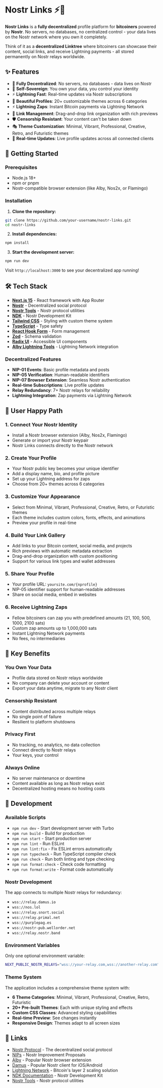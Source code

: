 # Nostr Links ⚡🔴

**Nostr Links** is a **fully decentralized** profile platform for **bitcoiners** powered by **Nostr**. No servers, no databases, no centralized control - your data lives on the Nostr network where you own it completely.

Think of it as a **decentralized Linktree** where bitcoiners can showcase their content, social links, and receive Lightning payments - all stored permanently on Nostr relays worldwide.

## ✨ Features

- 🚀 **Fully Decentralized**: No servers, no databases - data lives on Nostr
- 🔐 **Self-Sovereign**: You own your data, you control your identity
- ⚡ **Lightning Fast**: Real-time updates via Nostr subscriptions
- 🎨 **Beautiful Profiles**: 20+ customizable themes across 6 categories
- ⚡ **Lightning Zaps**: Instant Bitcoin payments via Lightning Network
- 🔗 **Link Management**: Drag-and-drop link organization with rich previews
- 🛡️ **Censorship Resistant**: Your content can't be taken down
- 🎭 **Theme Customization**: Minimal, Vibrant, Professional, Creative, Retro, and Futuristic themes
- 🔄 **Real-time Updates**: Live profile updates across all connected clients

## 🚀 Getting Started

### Prerequisites

- Node.js 18+
- npm or pnpm
- Nostr-compatible browser extension (like Alby, Nos2x, or Flamingo)

### Installation

1. **Clone the repository:**
```bash
git clone https://github.com/your-username/nostr-links.git
cd nostr-links
```

2. **Install dependencies:**
```bash
npm install
```

3. **Start the development server:**
```bash
npm run dev
```

Visit `http://localhost:3000` to see your decentralized app running!

## 🛠️ Tech Stack

- **[Next.js 15](https://nextjs.org)** - React framework with App Router
- **[Nostr](https://nostr.com)** - Decentralized social protocol
- **[Nostr Tools](https://github.com/nbd-wtf/nostr-tools)** - Nostr protocol utilities
- **[NDK](https://github.com/nostr-dev-kit/ndk)** - Nostr Development Kit
- **[Tailwind CSS](https://tailwindcss.com)** - Styling with custom theme system
- **[TypeScript](https://typescriptlang.org)** - Type safety
- **[React Hook Form](https://react-hook-form.com)** - Form management
- **[Zod](https://zod.dev)** - Schema validation
- **[Radix UI](https://www.radix-ui.com)** - Accessible UI components
- **[Alby Lightning Tools](https://github.com/getAlby/lightning-tools)** - Lightning Network integration

### Decentralized Features

- **NIP-01 Events**: Basic profile metadata and posts
- **NIP-05 Verification**: Human-readable identifiers
- **NIP-07 Browser Extension**: Seamless Nostr authentication
- **Real-time Subscriptions**: Live profile updates
- **Relay Redundancy**: 7+ Nostr relays for reliability
- **Lightning Integration**: Zap payments via Lightning Network

## 📱 User Happy Path

### 1. **Connect Your Nostr Identity**
- Install a Nostr browser extension (Alby, Nos2x, Flamingo)
- Generate or import your Nostr keypair
- Nostr Links connects directly to the Nostr network

### 2. **Create Your Profile**
- Your Nostr public key becomes your unique identifier
- Add a display name, bio, and profile picture
- Set up your Lightning address for zaps
- Choose from 20+ themes across 6 categories

### 3. **Customize Your Appearance**
- Select from Minimal, Vibrant, Professional, Creative, Retro, or Futuristic themes
- Each theme includes custom colors, fonts, effects, and animations
- Preview your profile in real-time

### 4. **Build Your Link Gallery**
- Add links to your Bitcoin content, social media, and projects
- Rich previews with automatic metadata extraction
- Drag-and-drop organization with custom positioning
- Support for various link types and wallet addresses

### 5. **Share Your Profile**
- Your profile URL: `yoursite.com/{nprofile}`
- NIP-05 identifier support for human-readable addresses
- Share on social media, embed in websites

### 6. **Receive Lightning Zaps**
- Fellow bitcoiners can zap you with predefined amounts (21, 100, 500, 1000, 2100 sats)
- Custom zap amounts up to 1,000,000 sats
- Instant Lightning Network payments
- No fees, no intermediaries

## 🎯 Key Benefits

### **You Own Your Data**
- Profile data stored on Nostr relays worldwide
- No company can delete your account or content
- Export your data anytime, migrate to any Nostr client

### **Censorship Resistant**
- Content distributed across multiple relays
- No single point of failure
- Resilient to platform shutdowns

### **Privacy First**
- No tracking, no analytics, no data collection
- Connect directly to Nostr relays
- Your keys, your control

### **Always Online**
- No server maintenance or downtime
- Content available as long as Nostr relays exist
- Decentralized hosting means no hosting costs

## 🔧 Development

### Available Scripts

- `npm run dev` - Start development server with Turbo
- `npm run build` - Build for production
- `npm run start` - Start production server
- `npm run lint` - Run ESLint
- `npm run lint:fix` - Fix ESLint errors automatically
- `npm run typecheck` - Run TypeScript compiler check
- `npm run check` - Run both linting and type checking
- `npm run format:check` - Check code formatting
- `npm run format:write` - Format code automatically

### Nostr Development

The app connects to multiple Nostr relays for redundancy:
- `wss://relay.damus.io`
- `wss://nos.lol`
- `wss://relay.snort.social`
- `wss://relay.primal.net`
- `wss://purplepag.es`
- `wss://nostr-pub.wellorder.net`
- `wss://relay.nostr.band`

### Environment Variables

Only one optional environment variable:
```bash
NEXT_PUBLIC_NOSTR_RELAYS="wss://your-relay.com,wss://another-relay.com"
```

### Theme System

The application includes a comprehensive theme system with:
- **6 Theme Categories**: Minimal, Vibrant, Professional, Creative, Retro, Futuristic
- **20+ Pre-built Themes**: Each with unique styling and effects
- **Custom CSS Classes**: Advanced styling capabilities
- **Real-time Preview**: See changes instantly
- **Responsive Design**: Themes adapt to all screen sizes

## 🔗 Links

- [Nostr Protocol](https://nostr.com) - The decentralized social protocol
- [NIPs](https://github.com/nostr-protocol/nips) - Nostr Improvement Proposals
- [Alby](https://getalby.com) - Popular Nostr browser extension
- [Damus](https://damus.io) - Popular Nostr client for iOS/Android
- [Lightning Network](https://lightning.network) - Bitcoin's layer 2 scaling solution
- [NDK Documentation](https://github.com/nostr-dev-kit/ndk) - Nostr Development Kit
- [Nostr Tools](https://github.com/nbd-wtf/nostr-tools) - Nostr protocol utilities
